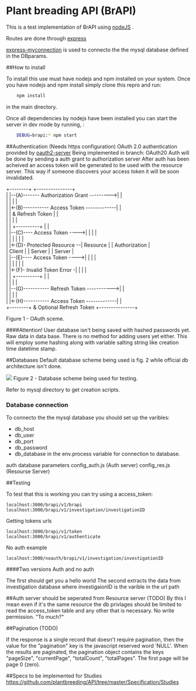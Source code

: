 Plant breading API (BrAPI)
==========================


This is a test implementation of BrAPI using [nodeJS](https://nodejs.org/) .

Routes are done through [express](http://expressjs.com/)

[express-myconnection](https://www.npmjs.com/package/express-myconnection) is used to connecto the the mysql database defined in the DBparams.

##How to install

To install this use must have nodejs and npm installed on your system.
Once you have nodejs and npm install simply clone this repro and run:
```bash
    npm install 
```

in the main directory.

Once all dependencies by nodejs have been installed you can start the server in dev mode by running, :
```bash
    DEBUG=brapi:* npm start 
```



##Authentication (Needs https configuration)
 OAuth 2.0 authentication provided by [oauth2-server](https://www.npmjs.com/package/oauth2-server)
 Being implemented in branch: OAuth20
 Auth will be done by sending a auth grant to authorization server 
 After auth has been acheived an access token will be generated to be used with the resource server.
 This way if someone discovers your access token it will be soon invalidated.


+--------+                                           +---------------+<br>
|        |--(A)------- Authorization Grant --------->|               |<br>
|        |                                           |               |<br>
|        |<-(B)----------- Access Token -------------|               |<br>
|        |               & Refresh Token             |               |<br>
|        |                                           |               |<br>
|        |                            +----------+   |               |<br>
|        |--(C)---- Access Token ---->|          |   |               |<br>
|        |                            |          |   |               |<br>
|        |<-(D)- Protected Resource --| Resource |   | Authorization |<br>
| Client |                            |  Server  |   |     Server    |<br>
|        |--(E)---- Access Token ---->|          |   |               |<br>
|        |                            |          |   |               |<br>
|        |<-(F)- Invalid Token Error -|          |   |               |<br>
|        |                            +----------+   |               |<br>
|        |                                           |               |<br>
|        |--(G)----------- Refresh Token ----------->|               |<br>
|        |                                           |               |<br>
|        |<-(H)----------- Access Token -------------|               |<br>
+--------+           & Optional Refresh Token        +---------------+<br>

Figure 1 - OAuth sceme.

####Attention!
User database isn't being saved with hashed passwords yet.
Raw data in data base.
There is no method for adding users yet either.
This will employ some hashing along with variable salting string like creation time datetime stamp.



##Databases
Default database scheme being used is fig. 2 while official db architecture isn't done.

<img src="https://raw.githubusercontent.com/forestbiotech-lab/BrAPI/master/images/DataBaseMiappe.png"/>
Figure 2 - Database scheme being used for testing.

Refer to mysql directory to get creation scripts.

### Database connection 
 To connecto the the mysql database you should set up the varibles: 
 * db_host
 * db_user
 * db_port
 * db_password
 * db_database
 in the env.process variable for connection to database.

auth database parameters
 config_auth.js (Auth server)
 config_res.js (Resourse Server)

##Testing

To test that this is working you can try using a access_token:
```url 
localhost:3000/brapi/v1/brapi
localhost:3000/brapi/v1/investigation/investigationID
``` 

Getting tokens urls
```url
localhost:3000/brapi/v1/token
localhost:3000/brapi/v1/authenticate
```

No auth example
```url 
localhost:3000/noauth/brapi/v1/investigation/investigationID
```


####Two versions
Auth and no auth

The first should get you a hello world
The second extracts the data from investigation database where investigaionID is the varible in the url path


##Auth server should be seperated from Resource server (TODO)
By this I mean even if it's the same resource the db privlages should be limited to read the access_token table and any other that is necessary. No write permission. "To much?"


##Pagination (TODO)

If the response is a single record that doesn't require pagination, then the value for the "pagination" key is the javascript reserved word 'NULL'. When the results are paginated, the pagination object contains the keys "pageSize", "currentPage", "totalCount", "totalPages". The first page will be page 0 (zero).


##Specs to be implemented for Studies
https://github.com/plantbreeding/API/tree/master/Specification/Studies